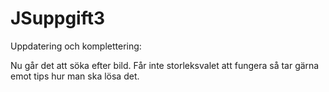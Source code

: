 # JSuppgift3

Uppdatering och komplettering:

Nu går det att söka efter bild. Får inte storleksvalet att fungera så tar gärna emot tips hur man ska lösa det. 
